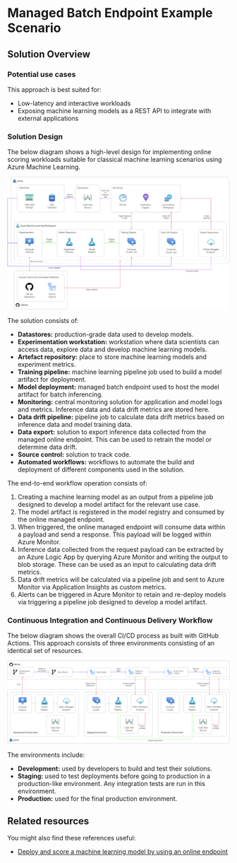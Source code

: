 # Managed Batch Endpoint Example Scenario

## Solution Overview

### Potential use cases

This approach is best suited for:

- Low-latency and interactive workloads
- Exposing machine learning models as a REST API to integrate with external applications

### Solution Design

The below diagram shows a high-level design for implementing online scoring workloads suitable for classical machine learning scenarios using Azure Machine Learning.

![design](./images/design-online.png)

The solution consists of:

- **Datastores:** production-grade data used to develop models.
- **Experimentation workstation:** workstation where data scientists can access data, explore data and develop machine learning models.
- **Artefact repository:** place to store machine learning models and experiment metrics.
- **Training pipeline:** machine learning pipeline job used to build a model artifact for deployment.
- **Model deployment:** managed batch endpoint used to host the model artifact for batch inferencing.
- **Monitoring:** central monitoring solution for application and model logs and metrics. Inference data and data drift metrics are stored here.
- **Data drift pipeline:** pipeline job to calculate data drift metrics based on inference data and model training data.
- **Data export:** solution to export inference data collected from the managed online endpoint. This can be used to retrain the model or determine data drift.
- **Source control:** solution to track code.
- **Automated workflows:** workflows to automate the build and deployment of different components used in the solution.

The end-to-end workflow operation consists of:

1. Creating a machine learning model as an output from a pipeline job designed to develop a model artifact for the relevant use case.
2. The model artifact is registered in the model registry and consumed by the online managed endpoint.
3. When triggered, the online managed endpoint will consume data within a payload and send a response. This payload will be logged within Azure Monitor.
4. Inference data collected from the request payload can be extracted by an Azure Logic App by querying Azure Monitor and writing the output to blob storage. These can be used as an input to calculating data drift metrics.
5. Data drift metrics will be calculated via a pipeline job and sent to Azure Monitor via Application Insights as custom metrics.
6. Alerts can be triggered in Azure Monitor to retain and re-deploy models via triggering a pipeline job designed to develop a model artifact.

### Continuous Integration and Continuous Delivery Workflow

The below diagram shows the overall CI/CD process as built with GitHub Actions. This approach consists of three environments consisting of an identical set of resources.

![design](./images/cicd-online.png)

The environments include:

- **Development:** used by developers to build and test their solutions.
- **Staging:** used to test deployments before going to production in a production-like environment. Any integration tests are run in this environment.
- **Production:** used for the final production environment.

## Related resources

You might also find these references useful:

- [Deploy and score a machine learning model by using an online endpoint](https://docs.microsoft.com/en-us/azure/machine-learning/how-to-deploy-managed-online-endpoints)
